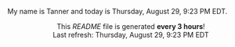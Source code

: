 My name is Tanner and today is Thursday, August 29, 9:23 PM EDT.

<p align="center">This <i>README</i> file is generated <b>every 3 hours</b>!</br>Last refresh: Thursday, August 29, 9:23 PM EDT<br /></p>
